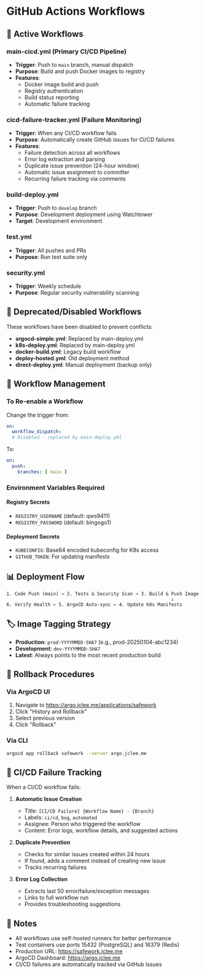 # GitHub Actions Workflows

## 🚀 Active Workflows

### main-cicd.yml (Primary CI/CD Pipeline)
- **Trigger**: Push to `main` branch, manual dispatch
- **Purpose**: Build and push Docker images to registry
- **Features**:
  - Docker image build and push
  - Registry authentication
  - Build status reporting
  - Automatic failure tracking

### cicd-failure-tracker.yml (Failure Monitoring)
- **Trigger**: When any CI/CD workflow fails
- **Purpose**: Automatically create GitHub issues for CI/CD failures
- **Features**:
  - Failure detection across all workflows
  - Error log extraction and parsing
  - Duplicate issue prevention (24-hour window)
  - Automatic issue assignment to committer
  - Recurring failure tracking via comments

### build-deploy.yml
- **Trigger**: Push to `develop` branch
- **Purpose**: Development deployment using Watchtower
- **Target**: Development environment

### test.yml
- **Trigger**: All pushes and PRs
- **Purpose**: Run test suite only

### security.yml
- **Trigger**: Weekly schedule
- **Purpose**: Regular security vulnerability scanning

## 📁 Deprecated/Disabled Workflows

These workflows have been disabled to prevent conflicts:

- **argocd-simple.yml**: Replaced by main-deploy.yml
- **k8s-deploy.yml**: Replaced by main-deploy.yml
- **docker-build.yml**: Legacy build workflow
- **deploy-hosted.yml**: Old deployment method
- **direct-deploy.yml**: Manual deployment (backup only)

## 🔧 Workflow Management

### To Re-enable a Workflow
Change the trigger from:
```yaml
on:
  workflow_dispatch:
  # Disabled - replaced by main-deploy.yml
```

To:
```yaml
on:
  push:
    branches: [ main ]
```

### Environment Variables Required

#### Registry Secrets
- `REGISTRY_USERNAME` (default: qws9411)
- `REGISTRY_PASSWORD` (default: bingogo1)

#### Deployment Secrets
- `KUBECONFIG`: Base64 encoded kubeconfig for K8s access
- `GITHUB_TOKEN`: For updating manifests

## 📊 Deployment Flow

```
1. Code Push (main) → 2. Tests & Security Scan → 3. Build & Push Image
                                                            ↓
6. Verify Health ← 5. ArgoCD Auto-sync ← 4. Update K8s Manifests
```

## 🏷️ Image Tagging Strategy

- **Production**: `prod-YYYYMMDD-SHA7` (e.g., prod-20250104-abc1234)
- **Development**: `dev-YYYYMMDD-SHA7`
- **Latest**: Always points to the most recent production build

## 🔄 Rollback Procedures

### Via ArgoCD UI
1. Navigate to https://argo.jclee.me/applications/safework
2. Click "History and Rollback"
3. Select previous version
4. Click "Rollback"

### Via CLI
```bash
argocd app rollback safework --server argo.jclee.me
```

## 🚨 CI/CD Failure Tracking

When a CI/CD workflow fails:

1. **Automatic Issue Creation**
   - Title: `[CI/CD Failure] {Workflow Name} - {Branch}`
   - Labels: `ci/cd`, `bug`, `automated`
   - Assignee: Person who triggered the workflow
   - Content: Error logs, workflow details, and suggested actions

2. **Duplicate Prevention**
   - Checks for similar issues created within 24 hours
   - If found, adds a comment instead of creating new issue
   - Tracks recurring failures

3. **Error Log Collection**
   - Extracts last 50 error/failure/exception messages
   - Links to full workflow run
   - Provides troubleshooting suggestions

## 📝 Notes

- All workflows use self-hosted runners for better performance
- Test containers use ports 15432 (PostgreSQL) and 16379 (Redis)
- Production URL: https://safework.jclee.me
- ArgoCD Dashboard: https://argo.jclee.me
- CI/CD failures are automatically tracked via GitHub Issues